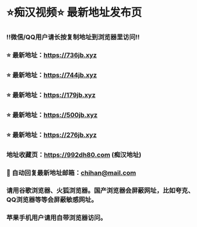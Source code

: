 # ⭐️痴汉视频⭐️ 最新地址发布页

### ‼️微信/QQ用户请长按复制地址到浏览器里访问‼️

### ⭐️ 最新地址：https://736jb.xyz

### ⭐️ 最新地址：https://744jb.xyz

### ⭐️ 最新地址：https://179jb.xyz

### ⭐️ 最新地址：https://500jb.xyz

### ⭐️ 最新地址：https://276jb.xyz



### 地址收藏页：https://992dh80.com (痴汉地址)
### 📧 自动回复最新地址邮箱：chihan@mail.com
### 请用谷歌浏览器、火狐浏览器。国产浏览器会屏蔽网址，比如夸克、QQ浏览器等等会屏蔽敏感网址。
### 苹果手机用户请用自带浏览器访问。
